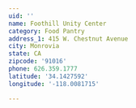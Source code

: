 ```yaml
---
uid: ''
name: Foothill Unity Center
category: Food Pantry
address_1: 415 W. Chestnut Avenue
city: Monrovia
state: CA
zipcode: '91016'
phone: 626.359.1777
latitude: '34.1427592'
longitude: '-118.0081715'

---
```

